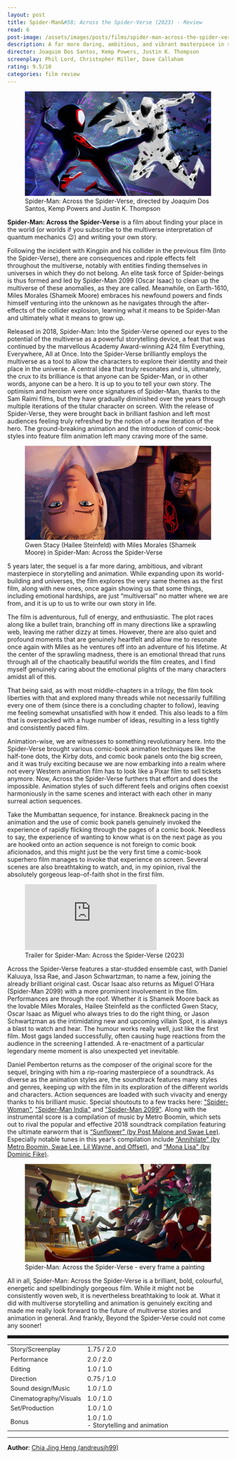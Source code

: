 ```yaml
---
layout: post
title: Spider-Man&#58; Across the Spider-Verse (2023) - Review
read: 6
post-image: /assets/images/posts/films/spider-man-across-the-spider-verse.webp
description: A far more daring, ambitious, and vibrant masterpiece in storytelling and animation
director: Joaquim Dos Santos, Kemp Powers, Justin K. Thompson
screenplay: Phil Lord, Christopher Miller, Dave Callaham
rating: 9.5/10
categories: film review
---
```


<figure class="film">
  <img src="/assets/images/posts/films/spider-man-across-the-spider-verse.webp" alt="Spider-Man: Across the Spider-Verse movie still">
  <figcaption><i class="fa-solid fa-film"></i> Spider-Man: Across the Spider-Verse, directed by Joaquim Dos Santos, Kemp Powers and Justin K. Thompson</figcaption>
</figure>

**Spider-Man: Across the Spider-Verse** is a film about finding your place in the world (or worlds if you subscribe to the multiverse interpretation of quantum mechanics 😉) and writing your own story.

Following the incident with Kingpin and his collider in the previous film (Into the Spider-Verse), there are consequences and ripple effects felt throughout the multiverse, notably with entities finding themselves in universes in which they do not belong. An elite task force of Spider-beings is thus formed and led by Spider-Man 2099 (Oscar Isaac) to clean up the multiverse of these anomalies, as they are called. Meanwhile, on Earth-1610, Miles Morales (Shameik Moore) embraces his newfound powers and finds himself venturing into the unknown as he navigates through the after-effects of the collider explosion, learning what it means to be Spider-Man and ultimately what it means to grow up.

Released in 2018, Spider-Man: Into the Spider-Verse opened our eyes to the potential of the multiverse as a powerful storytelling device, a feat that was continued by the marvellous Academy Award-winning A24 film Everything, Everywhere, All at Once. Into the Spider-Verse brilliantly employs the multiverse as a tool to allow the characters to explore their identity and their place in the universe. A central idea that truly resonates and is, ultimately, the crux to its brilliance is that anyone can be Spider-Man, or in other words, anyone can be a hero. It is up to you to tell your own story. The optimism and heroism were once signatures of Spider-Man, thanks to the Sam Raimi films, but they have gradually diminished over the years through multiple iterations of the titular character on screen. With the release of Spider-Verse, they were brought back in brilliant fashion and left most audiences feeling truly refreshed by the notion of a new iteration of the hero. The ground-breaking animation and the introduction of comic-book styles into feature film animation left many craving more of the same.

<figure class="film">
  <img src="/assets/images/posts/films/spider-man-across-the-spider-verse-2.webp" alt="Spider-Man: Across the Spider-Verse movie still">
  <figcaption><i class="fa-solid fa-film"></i> Gwen Stacy (Hailee Steinfeld) with Miles Morales (Shameik Moore) in Spider-Man: Across the Spider-Verse</figcaption>
</figure>

5 years later, the sequel is a far more daring, ambitious, and vibrant masterpiece in storytelling and animation. While expanding upon its world-building and universes, the film explores the very same themes as the first film, along with new ones, once again showing us that some things, including emotional hardships, are just “multiversal” no matter where we are from, and it is up to us to write our own story in life. 

The film is adventurous, full of energy, and enthusiastic. The plot races along like a bullet train, branching off in many directions like a sprawling web, leaving me rather dizzy at times. However, there are also quiet and profound moments that are genuinely heartfelt and allow me to resonate once again with Miles as he ventures off into an adventure of his lifetime. At the center of the sprawling madness, there is an emotional thread that runs through all of the chaotically beautiful worlds the film creates, and I find myself genuinely caring about the emotional plights of the many characters amidst all of this. 

That being said, as with most middle-chapters in a trilogy, the film took liberties with that and explored many threads while not necessarily fulfilling every one of them (since there is a concluding chapter to follow), leaving me feeling somewhat unsatisfied with how it ended. This also leads to a film that is overpacked with a huge number of ideas, resulting in a less tightly and consistently paced film.

Animation-wise, we are witnesses to something revolutionary here. Into the Spider-Verse brought various comic-book animation techniques like the half-tone dots, the Kirby dots, and comic book panels onto the big screen, and it was truly exciting because we are now embarking into a realm where not every Western animation film has to look like a Pixar film to sell tickets anymore. Now, Across the Spider-Verse furthers that effort and does the impossible. Animation styles of such different feels and origins often coexist harmoniously in the same scenes and interact with each other in many surreal action sequences. 

Take the Mumbattan sequence, for instance. Breakneck pacing in the animation and the use of comic book panels genuinely invoked the experience of rapidly flicking through the pages of a comic book. Needless to say, the experience of wanting to know what is on the next page as you are hooked onto an action sequence is not foreign to comic book aficionados, and this might just be the very first time a comic-book superhero film manages to invoke that experience on screen. Several scenes are also breathtaking to watch, and, in my opinion, rival the absolutely gorgeous leap-of-faith shot in the first film.

<div class="film-trailer">
<figure>
  <iframe src="https://www.youtube.com/embed/cqGjhVJWtEg" title="YouTube video player" frameborder="0" allow="accelerometer; autoplay; clipboard-write; encrypted-media; gyroscope; picture-in-picture; web-share" allowfullscreen></iframe>
  <figcaption><i class="fa-brands fa-youtube"></i> Trailer for Spider-Man: Across the Spider-Verse (2023)</figcaption>
</figure>
</div>

Across the Spider-Verse features a star-studded ensemble cast, with Daniel Kaluuya, Issa Rae, and Jason Schwartzman, to name a few, joining the already brilliant original cast. Oscar Isaac also returns as Miguel O’Hara (Spider-Man 2099) with a more prominent involvement in the film. Performances are through the roof. Whether it is Shameik Moore back as the lovable Miles Morales, Hailee Steinfeld as the conflicted Gwen Stacy, Oscar Isaac as Miguel who always tries to do the right thing, or Jason Schwartzman as the intimidating new and upcoming villain Spot, it is always a blast to watch and hear. The humour works really well, just like the first film. Most gags landed successfully, often causing huge reactions from the audience in the screening I attended. A re-enactment of a particular legendary meme moment is also unexpected yet inevitable.

Daniel Pemberton returns as the composer of the original score for the sequel, bringing with him a rip-roaring masterpiece of a soundtrack. As diverse as the animation styles are, the soundtrack features many styles and genres, keeping up with the film in its exploration of the different worlds and characters. Action sequences are loaded with such vivacity and energy thanks to his brilliant music. Special shoutouts to a few tracks here: <a href="https://open.spotify.com/track/0HuIPfHavk3tsXOtpuyT0O?si=980b425262834cf9" target="_blank">"Spider-Woman"</a>, <a href="https://open.spotify.com/track/6JzXhKJhK1UKTCwZTvchP2?si=fde7a70e23ec46dd" target="_blank">"Spider-Man India"</a> and <a href="https://open.spotify.com/track/6iD9kcWB4h25t7OX8Xk6wT?si=e98bd987234b4c4c" target="_blank">"Spider-Man 2099"</a>. Along with the instrumental score is a compilation of music by Metro Boomin, which sets out to rival the popular and effective 2018 soundtrack compilation featuring the ultimate earworm that is <a href="https://open.spotify.com/track/3KkXRkHbMCARz0aVfEt68P?si=c4e8ba3084ca4c76" target="_blank">“Sunflower” (by Post Malone and Swae Lee)</a>. Especially notable tunes in this year’s compilation include <a href="https://open.spotify.com/track/0grfvXep0gn5nXdQoHue1a?si=126f2b2e9539471b" target="_blank">“Annihilate” (by Metro Boomin, Swae Lee, Lil Wayne, and Offset)</a>, and <a href="https://open.spotify.com/track/37CoOXIsgF3NzbK1zHZetk?si=ee95b7acda1e4a14" target="_blank">“Mona Lisa” (by Dominic Fike)</a>.

<figure class="film">
  <img src="/assets/images/posts/films/spider-man-across-the-spider-verse-3.webp" alt="Spider-Man: Across the Spider-Verse movie still">
  <figcaption><i class="fa-solid fa-film"></i> Spider-Man: Across the Spider-Verse - every frame a painting</figcaption>
</figure>

All in all, Spider-Man: Across the Spider-Verse is a brilliant, bold, colourful, energetic and spellbindingly gorgeous film. While it might not be consistently woven web, it is nevertheless breathtaking to look at. What it did with multiverse storytelling and animation is genuinely exciting and made me really look forward to the future of multiverse stories and animation in general. And frankly, Beyond the Spider-Verse could not come any sooner!

<hr style="border-style: dashed">

<table class="table table-sm table-striped table-hover">
  <colgroup>
    <col style="width: 30%;">
    <col style="width: 70%;">
  </colgroup>

  <tbody>
    <tr>
      <td>Story/Screenplay</td>
      <td>1.75 / 2.0</td>
    </tr>
    <tr>
      <td>Performance</td>
      <td>2.0 / 2.0</td>
    </tr>
    <tr>
      <td>Editing</td>
      <td>1.0 / 1.0</td>
    </tr>
    <tr>
      <td>Direction</td>
      <td>0.75 / 1.0</td>
    </tr>
    <tr>
      <td>Sound design/Music</td>
      <td>1.0 / 1.0</td>
    </tr>
    <tr>
      <td>Cinematography/Visuals</td>
      <td>1.0 / 1.0</td>
    </tr>
    <tr>
      <td>Set/Production</td>
      <td>1.0 / 1.0</td>
    </tr>
    <tr>
      <td>Bonus</td>
      <td>1.0 / 1.0<br/>- Storytelling and animation</td>
    </tr>
  </tbody>
</table>

---

**Author**: <a href="https://github.com/andreusjh99" target="_blank">Chia Jing Heng (andreusjh99)</a>